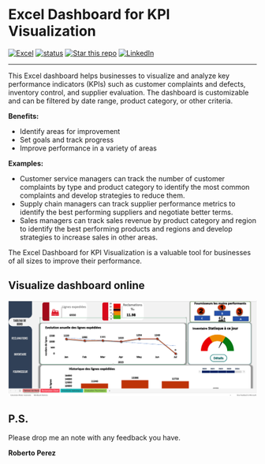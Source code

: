 # Excel Dashboard for KPI Visualization 
<a href="https://github.com/pejir">
<a href="https://github.com/PeJiR/Excel" target="_blank"><img src="https://img.shields.io/badge/excel-365-green"alt="Excel" /></a>
<a href="https://github.com/PeJiR/Excel" target="_blank"><img src="https://img.shields.io/pypi/status/ezibpy.svg?maxAge=60" alt="status" /></a>
<a href="https://github.com/PeJiR/Excel" target="_blank"><img src="https://img.shields.io/github/stars/pejir/excel.svg?style=social&label=Star&maxAge=60" alt="Star this repo" /></a>
<a href="https://www.linkedin.com/in/pejir/" target="_blank"><img src="https://img.shields.io/badge/LinkedIn-blue?style=flat&logo=linkedin&labelColor=blue" alt="LinkedIn" /></a>

---
 
This Excel dashboard helps businesses to visualize and analyze key performance indicators (KPIs) such as customer complaints and defects, inventory control, and supplier evaluation. The dashboard is customizable and can be filtered by date range, product category, or other criteria.

**Benefits:**

- Identify areas for improvement
- Set goals and track progress
- Improve performance in a variety of areas

**Examples:**

- Customer service managers can track the number of customer complaints by type and product category to identify the most common complaints and develop strategies to reduce them.
- Supply chain managers can track supplier performance metrics to identify the best performing suppliers and negotiate better terms.
- Sales managers can track sales revenue by product category and region to identify the best performing products and regions and develop strategies to increase sales in other areas.

The Excel Dashboard for KPI Visualization is a valuable tool for businesses of all sizes to improve their performance.

## Visualize dashboard online

 [<img src = "excel.png">](https://1drv.ms/x/s!AjI3b8Rw5mf1oS7R0aMNzpRqrXDh?e=7QVjQn) 


P.S.
------------

Please drop me an note with any feedback you have.

**Roberto Perez**
